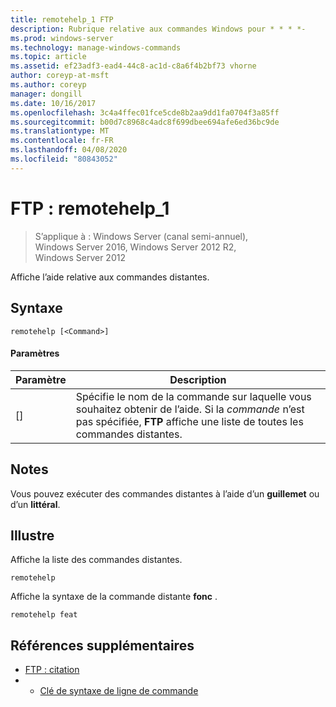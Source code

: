 ```yaml
---
title: remotehelp_1 FTP
description: Rubrique relative aux commandes Windows pour * * * *-
ms.prod: windows-server
ms.technology: manage-windows-commands
ms.topic: article
ms.assetid: ef23adf3-ead4-44c8-ac1d-c8a6f4b2bf73 vhorne
author: coreyp-at-msft
ms.author: coreyp
manager: dongill
ms.date: 10/16/2017
ms.openlocfilehash: 3c4a4ffec01fce5cde8b2aa9dd1fa0704f3a85ff
ms.sourcegitcommit: b00d7c8968c4adc8f699dbee694afe6ed36bc9de
ms.translationtype: MT
ms.contentlocale: fr-FR
ms.lasthandoff: 04/08/2020
ms.locfileid: "80843052"
---
```

# <a name="ftp-remotehelp_1"></a>FTP : remotehelp_1

>S’applique à : Windows Server (canal semi-annuel), Windows Server 2016, Windows Server 2012 R2, Windows Server 2012

Affiche l’aide relative aux commandes distantes.   
## <a name="syntax"></a>Syntaxe  
```  
remotehelp [<Command>]  
```  
#### <a name="parameters"></a>Paramètres  
|Paramètre|Description|  
|-------|--------|  
|[<Command>]|Spécifie le nom de la commande sur laquelle vous souhaitez obtenir de l’aide. Si la *commande* n’est pas spécifiée, **FTP** affiche une liste de toutes les commandes distantes.|  
## <a name="remarks"></a>Notes  
Vous pouvez exécuter des commandes distantes à l’aide d’un **guillemet** ou d’un **littéral**.  
## <a name="examples"></a><a name=BKMK_Examples></a>Illustre  
Affiche la liste des commandes distantes.  
```  
remotehelp  
```  
Affiche la syntaxe de la commande distante **fonc** .  
```  
remotehelp feat  
```  
## <a name="additional-references"></a>Références supplémentaires  
-   [FTP : citation](ftp-quote.md)  
-   - [Clé de syntaxe de ligne de commande](command-line-syntax-key.md)  
